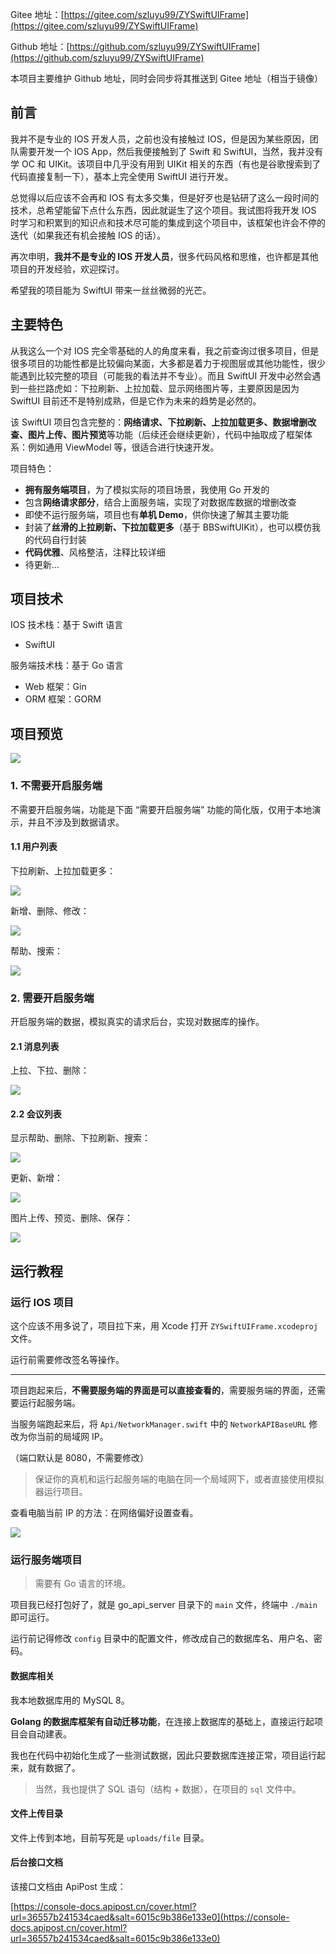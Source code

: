 Gitee 地址：[https://gitee.com/szluyu99/ZYSwiftUIFrame](https://gitee.com/szluyu99/ZYSwiftUIFrame)

Github 地址：[https://github.com/szluyu99/ZYSwiftUIFrame](https://github.com/szluyu99/ZYSwiftUIFrame)

本项目主要维护 Github 地址，同时会同步将其推送到 Gitee 地址（相当于镜像）

## 前言

我并不是专业的 IOS 开发人员，之前也没有接触过 IOS，但是因为某些原因，团队需要开发一个 IOS App，然后我便接触到了 Swift 和 SwiftUI，当然，我并没有学 OC 和 UIKit。该项目中几乎没有用到 UIKit 相关的东西（有也是谷歌搜索到了代码直接复制一下），基本上完全使用 SwiftUI 进行开发。

总觉得以后应该不会再和 IOS 有太多交集，但是好歹也是钻研了这么一段时间的技术，总希望能留下点什么东西，因此就诞生了这个项目。我试图将我开发 IOS 时学习和积累到的知识点和技术尽可能的集成到这个项目中，该框架也许会不停的迭代（如果我还有机会接触 IOS 的话）。

再次申明，**我并不是专业的 IOS 开发人员**，很多代码风格和思维，也许都是其他项目的开发经验，欢迎探讨。

希望我的项目能为 SwiftUI 带来一丝丝微弱的光芒。

## 主要特色

从我这么一个对 IOS 完全零基础的人的角度来看，我之前查询过很多项目，但是很多项目的功能性都是比较偏向某面，大多都是着力于视图层或其他功能性，很少能遇到比较完整的项目（可能我的看法并不专业）。而且 SwiftUI 开发中必然会遇到一些拦路虎如：下拉刷新、上拉加载、显示网络图片等，主要原因是因为 SwiftUI 目前还不是特别成熟，但是它作为未来的趋势是必然的。

该 SwiftUI 项目包含完整的：**网络请求、下拉刷新、上拉加载更多、数据增删改查、图片上传、图片预览**等功能（后续还会继续更新），代码中抽取成了框架体系：例如通用 ViewModel 等，很适合进行快速开发。

项目特色：

* **拥有服务端项目**，为了模拟实际的项目场景，我使用 Go 开发的
* 包含**网络请求部分**，结合上面服务端，实现了对数据库数据的增删改查
* 即使不运行服务端，项目也有**单机 Demo**，供你快速了解其主要功能
* 封装了**丝滑的上拉刷新、下拉加载更多**（基于 BBSwiftUIKit），也可以模仿我的代码自行封装
* **代码优雅**、风格整洁，注释比较详细
* 待更新...

## 项目技术

IOS 技术栈：基于 Swift 语言

* SwiftUI

服务端技术栈：基于 Go 语言

* Web 框架：Gin
* ORM 框架：GORM

## 项目预览

![](https://img-blog.csdnimg.cn/img_convert/e252d7cc96b135c753e246991cfa8691.png)

### 1. 不需要开启服务端

不需要开启服务端，功能是下面 “需要开启服务端” 功能的简化版，仅用于本地演示，并且不涉及到数据请求。

#### 1.1 用户列表

下拉刷新、上拉加载更多：

![](https://img-blog.csdnimg.cn/img_convert/03e3ffbbd9fdce04a05309bd8830dae3.gif)

新增、删除、修改：

![](https://img-blog.csdnimg.cn/img_convert/5d05aac8252709be10257c9173dc8e97.gif)


帮助、搜索：

![](https://img-blog.csdnimg.cn/img_convert/63b7e4d967321cb254bda5ac418408df.gif)

### 2. 需要开启服务端

开启服务端的数据，模拟真实的请求后台，实现对数据库的操作。

#### 2.1 消息列表

上拉、下拉、删除：

![](https://img-blog.csdnimg.cn/img_convert/e9bebd97d19257d014da9ccae62fb2c7.gif)



#### 2.2 会议列表

显示帮助、删除、下拉刷新、搜索：

![](https://img-blog.csdnimg.cn/img_convert/96080cbef5b6483f98917b8108b6a99d.gif)

更新、新增：

![](https://img-blog.csdnimg.cn/img_convert/3e50cf14f2941307a5c3130be70b403d.gif)

图片上传、预览、删除、保存：

![](https://img-blog.csdnimg.cn/img_convert/e0bdc66530fcabea91e058101b0f246a.gif)





## 运行教程

### 运行 IOS 项目

这个应该不用多说了，项目拉下来，用 Xcode 打开 `ZYSwiftUIFrame.xcodeproj` 文件。

运行前需要修改签名等操作。

---

项目跑起来后，**不需要服务端的界面是可以直接查看的**，需要服务端的界面，还需要运行起服务端。

当服务端跑起来后，将 `Api/NetworkManager.swift` 中的 `NetworkAPIBaseURL` 修改为你当前的局域网 IP。

（端口默认是 8080，不需要修改）

> 保证你的真机和运行起服务端的电脑在同一个局域网下，或者直接使用模拟器运行项目。

查看电脑当前 IP 的方法：在网络偏好设置查看。

![](https://img-blog.csdnimg.cn/img_convert/057ea9fa3f18e93d54d8474936713096.png)

### 运行服务端项目

> 需要有 Go 语言的环境。

项目我已经打包好了，就是 go_api_server 目录下的 `main` 文件，终端中 `./main` 即可运行。

运行前记得修改 `config` 目录中的配置文件，修改成自己的数据库名、用户名、密码。

#### 数据库相关

我本地数据库用的 MySQL 8。

**Golang 的数据库框架有自动迁移功能**，在连接上数据库的基础上，直接运行起项目会自动建表。

我也在代码中初始化生成了一些测试数据，因此只要数据库连接正常，项目运行起来，就有数据了。

> 当然，我也提供了 SQL 语句（结构 + 数据），在项目的 `sql` 文件中。

#### 文件上传目录

文件上传到本地，目前写死是 `uploads/file` 目录。

#### 后台接口文档

该接口文档由 ApiPost 生成：

[https://console-docs.apipost.cn/cover.html?url=36557b241534caed&salt=6015c9b386e133e0](https://console-docs.apipost.cn/cover.html?url=36557b241534caed&salt=6015c9b386e133e0)
